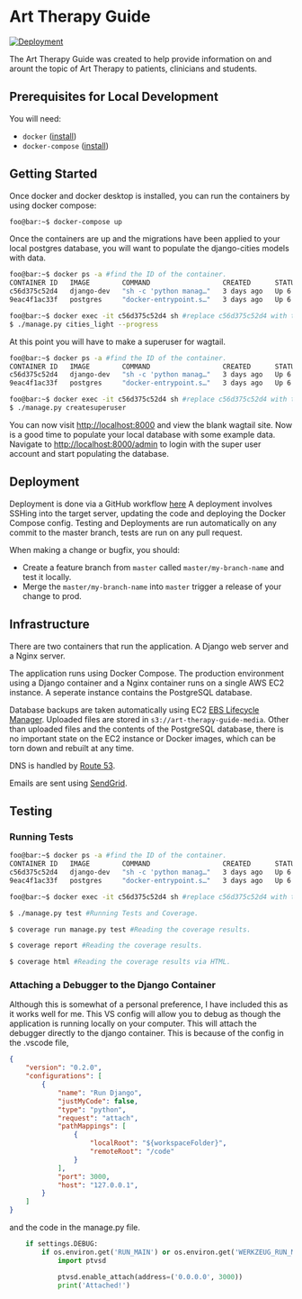 
# Art Therapy Guide

[![Deployment](https://github.com/thisisnotmyuserid/ArtTherapyGuide/actions/workflows/deploy.yml/badge.svg?branch=main)](https://github.com/thisisnotmyuserid/ArtTherapyGuide/actions/workflows/deploy.yml)

The Art Therapy Guide was created to help provide information on and arount the topic of Art Therapy to patients, clinicians and students.

## Prerequisites for Local Development

You will need:

- `docker` ([install](https://docs.docker.com/install/#supported-platforms))
- `docker-compose` ([install](https://docs.docker.com/compose/install/))

## Getting Started

Once docker and docker desktop is installed, you can run the containers by using docker compose:

```sh
foo@bar:~$ docker-compose up
```

Once the containers are up and the migrations have been applied to your local postgres database, you will want to populate the django-cities models with data.

```sh
foo@bar:~$ docker ps -a #find the ID of the container.
CONTAINER ID   IMAGE        COMMAND                  CREATED      STATUS       PORTS                                            NAMES
c56d375c52d4   django-dev   "sh -c 'python manag…"   3 days ago   Up 6 hours   0.0.0.0:3000->3000/tcp, 0.0.0.0:8000->8000/tcp   art-therapy_web_1
9eac4f1ac33f   postgres     "docker-entrypoint.s…"   3 days ago   Up 6 hours   0.0.0.0:5432->5432/tcp                           art-therapy_db_1

foo@bar:~$ docker exec -it c56d375c52d4 sh #replace c56d375c52d4 with the id of the django docker container. This opens a shell in the container.
$ ./manage.py cities_light --progress
```

At this point you will have to make a superuser for wagtail.

```sh
foo@bar:~$ docker ps -a #find the ID of the container.
CONTAINER ID   IMAGE        COMMAND                  CREATED      STATUS       PORTS                                            NAMES
c56d375c52d4   django-dev   "sh -c 'python manag…"   3 days ago   Up 6 hours   0.0.0.0:3000->3000/tcp, 0.0.0.0:8000->8000/tcp   art-therapy_web_1
9eac4f1ac33f   postgres     "docker-entrypoint.s…"   3 days ago   Up 6 hours   0.0.0.0:5432->5432/tcp                           art-therapy_db_1

foo@bar:~$ docker exec -it c56d375c52d4 sh #replace c56d375c52d4 with the id of the django docker container. This opens a shell in the container.
$ ./manage.py createsuperuser
```

You can now visit [http://localhost:8000](http://localhost:8000) and view the blank wagtail site. Now is a good time to populate your local database with some example data. Navigate to [http://localhost:8000/admin](http://localhost:8000/admin) to login with the super user account and start populating the database.

## Deployment

Deployment is done via a GitHub workflow [here](https://github.com/thisisnotmyuserid/art-therapy/actions) A deployment involves SSHing into the target server, updating the code and deploying the Docker Compose config. Testing and Deployments are run automatically on any commit to the master branch, tests are run on any pull request.

When making a change or bugfix, you should:

- Create a feature branch from `master` called `master/my-branch-name` and test it locally.
- Merge the `master/my-branch-name` into `master` trigger a release of your change to prod.

## Infrastructure

There are two containers that run the application. A Django web server and a Nginx server.

The application runs using Docker Compose. The production environment using a Django container and a Nginx container runs on a single AWS EC2 instance. A seperate instance contains the PostgreSQL database.

Database backups are taken automatically using EC2 [EBS Lifecycle Manager](https://docs.aws.amazon.com/AWSEC2/latest/UserGuide/snapshot-lifecycle.html). Uploaded files are stored in `s3://art-therapy-guide-media`. Other than uploaded files and the contents of the PostgreSQL database, there is no important state on the EC2 instance or Docker images, which can be torn down and rebuilt at any time.

DNS is handled by [Route 53](https://aws.amazon.com/route53/).

Emails are sent using [SendGrid](https://app.sendgrid.com).

## Testing

### Running Tests

```sh
foo@bar:~$ docker ps -a #find the ID of the container.
CONTAINER ID   IMAGE        COMMAND                  CREATED      STATUS       PORTS                                            NAMES
c56d375c52d4   django-dev   "sh -c 'python manag…"   3 days ago   Up 6 hours   0.0.0.0:3000->3000/tcp, 0.0.0.0:8000->8000/tcp   art-therapy_web_1
9eac4f1ac33f   postgres     "docker-entrypoint.s…"   3 days ago   Up 6 hours   0.0.0.0:5432->5432/tcp                           art-therapy_db_1

foo@bar:~$ docker exec -it c56d375c52d4 sh #replace c56d375c52d4 with the id of the django docker container. This opens a shell in the container.

$ ./manage.py test #Running Tests and Coverage.

$ coverage run manage.py test #Reading the coverage results.

$ coverage report #Reading the coverage results.

$ coverage html #Reading the coverage results via HTML.
```

### Attaching a Debugger to the Django Container

Although this is somewhat of a personal preference, I have included this as it works well for me. This VS config will allow you to debug as though the application is running locally on your computer. This will attach the debugger directly to the django container. This is because of the config in the .vscode file,

```json
{
    "version": "0.2.0",
    "configurations": [
        {
            "name": "Run Django",
            "justMyCode": false,
            "type": "python",
            "request": "attach",
            "pathMappings": [
                {
                    "localRoot": "${workspaceFolder}",
                    "remoteRoot": "/code"
                }
            ],
            "port": 3000,
            "host": "127.0.0.1",
        }
    ]
}
```

and the code in the manage.py file.

```python
    if settings.DEBUG:
        if os.environ.get('RUN_MAIN') or os.environ.get('WERKZEUG_RUN_MAIN'):
            import ptvsd

            ptvsd.enable_attach(address=('0.0.0.0', 3000))
            print('Attached!')
```
